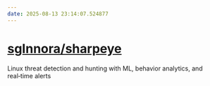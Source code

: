 ```yaml
---
date: 2025-08-13 23:14:07.524877
---
```


# [sgInnora/sharpeye](https://github.com/sgInnora/sharpeye)

Linux threat detection and hunting with ML, behavior analytics, and real‑time alerts